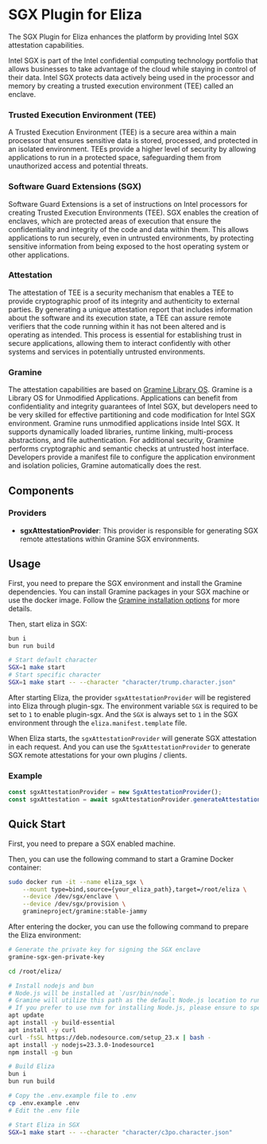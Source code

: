 # SGX Plugin for Eliza

The SGX Plugin for Eliza enhances the platform by providing Intel SGX attestation capabilities.

Intel SGX is part of the Intel confidential computing technology portfolio that allows businesses to take advantage of the cloud while staying in control of their data. Intel SGX protects data actively being used in the processor and memory by creating a trusted execution environment (TEE) called an enclave.

### Trusted Execution Environment (TEE)
A Trusted Execution Environment (TEE) is a secure area within a main processor that ensures sensitive data is stored, processed, and protected in an isolated environment. TEEs provide a higher level of security by allowing applications to run in a protected space, safeguarding them from unauthorized access and potential threats.

### Software Guard Extensions (SGX)
Software Guard Extensions is a set of instructions on Intel processors for creating Trusted Execution Environments (TEE). SGX enables the creation of enclaves, which are protected areas of execution that ensure the confidentiality and integrity of the code and data within them. This allows applications to run securely, even in untrusted environments, by protecting sensitive information from being exposed to the host operating system or other applications.

### Attestation
The attestation of TEE is a security mechanism that enables a TEE to provide cryptographic proof of its integrity and authenticity to external parties. By generating a unique attestation report that includes information about the software and its execution state, a TEE can assure remote verifiers that the code running within it has not been altered and is operating as intended. This process is essential for establishing trust in secure applications, allowing them to interact confidently with other systems and services in potentially untrusted environments.

### Gramine
The attestation capabilities are based on [Gramine Library OS](https://github.com/gramineproject/gramine). Gramine is a Library OS for Unmodified Applications. Applications can benefit from confidentiality and integrity guarantees of Intel SGX, but developers need to be very skilled for effective partitioning and code modification for Intel SGX environment.
Gramine runs unmodified applications inside Intel SGX. It supports dynamically loaded libraries, runtime linking, multi-process abstractions, and file authentication. For additional security, Gramine performs cryptographic and semantic checks at untrusted host interface. Developers provide a manifest file to configure the application environment and isolation policies, Gramine automatically does the rest.

## Components

### Providers
- **sgxAttestationProvider**: This provider is responsible for generating SGX remote attestations within Gramine SGX environments.

## Usage

First, you need to prepare the SGX environment and install the Gramine dependencies.
You can install Gramine packages in your SGX machine or use the docker image. Follow the [Gramine installation options](https://gramine.readthedocs.io/en/latest/installation.html) for more details.

Then, start eliza in SGX:

```bash
bun i
bun run build

# Start default character
SGX=1 make start
# Start specific character
SGX=1 make start -- --character "character/trump.character.json"
```

After starting Eliza, the provider `sgxAttestationProvider` will be registered into Eliza through plugin-sgx. The environment variable `SGX` is required to be set to `1` to enable plugin-sgx. And the `SGX` is always set to `1` in the SGX environment through the `eliza.manifest.template` file.

When Eliza starts, the `sgxAttestationProvider` will generate SGX attestation in each request. And you can use the `SgxAttestationProvider` to generate SGX remote attestations for your own plugins / clients.

### Example

```typescript
const sgxAttestationProvider = new SgxAttestationProvider();
const sgxAttestation = await sgxAttestationProvider.generateAttestation(userReport);
```

## Quick Start

First, you need to prepare a SGX enabled machine.

Then, you can use the following command to start a Gramine Docker container:

```bash
sudo docker run -it --name eliza_sgx \
    --mount type=bind,source={your_eliza_path},target=/root/eliza \
    --device /dev/sgx/enclave \
    --device /dev/sgx/provision \
    gramineproject/gramine:stable-jammy
```

After entering the docker, you can use the following command to prepare the Eliza environment:

```bash
# Generate the private key for signing the SGX enclave
gramine-sgx-gen-private-key

cd /root/eliza/

# Install nodejs and bun
# Node.js will be installed at `/usr/bin/node`.
# Gramine will utilize this path as the default Node.js location to run Eliza.
# If you prefer to use nvm for installing Node.js, please ensure to specify the Node.js path in the Makefile, as the installation path for nvm is not `/usr/bin/node`.
apt update
apt install -y build-essential
apt install -y curl
curl -fsSL https://deb.nodesource.com/setup_23.x | bash -
apt install -y nodejs=23.3.0-1nodesource1
npm install -g bun

# Build Eliza
bun i
bun run build

# Copy the .env.example file to .env
cp .env.example .env
# Edit the .env file

# Start Eliza in SGX
SGX=1 make start -- --character "character/c3po.character.json"
```
